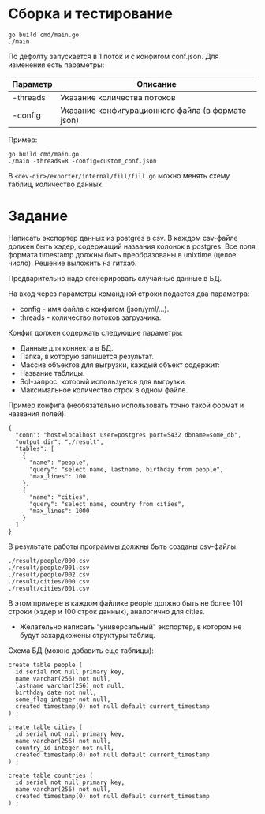 # Сборка и тестирование
```
go build cmd/main.go
./main
```
По дефолту запускается в 1 поток и с конфигом conf.json. Для изменения есть параметры:

Параметр                              | Описание
---                                   | ---
-threads                              | Указание количества потоков
-config                               | Указание конфигурационного файла (в формате json)

Пример:
```
go build cmd/main.go
./main -threads=8 -config=custom_conf.json
```

В ``<dev-dir>/exporter/internal/fill/fill.go`` можно менять схему таблиц, количество данных.

# Задание

Написать экспортер данных из postgres в csv. В каждом csv-файле должен быть хэдер, содержащий названия колонок в postgres. Все поля формата timestamp должны быть преобразованы в unixtime (целое число). Решение выложить на гитхаб.

Предварительно надо сгенерировать случайные данные в БД.

На вход через параметры командной строки подается два параметра:
- config - имя файла с конфигом (json/yml/...).
- threads - количество потоков загрузчика.

Конфиг должен содержать следующие параметры:
- Данные для коннекта в БД.
- Папка, в которую запишется результат.
- Массив объектов для выгрузки, каждый объект содержит:
- Название таблицы.
- Sql-запрос, который используется для выгрузки.
- Максимальное количество строк в одном файле.

Пример конфига (необязательно использовать точно такой формат и названия полей):

```
{
  "conn": "host=localhost user=postgres port=5432 dbname=some_db",
  "output_dir": "./result",
  "tables": [
    {
      "name": "people",
      "query": "select name, lastname, birthday from people",
      "max_lines": 100
    },
    {
      "name": "cities",
      "query": "select name, country from cities",
      "max_lines": 1000
    }
  ]
}
```

В результате работы программы должны быть созданы csv-файлы:

```
./result/people/000.csv
./result/people/001.csv
./result/people/002.csv
./result/cities/000.csv
./result/cities/001.csv
```

В этом примере в каждом файлике people должно быть не более 101 строки (хэдер и 100 строк данных), аналогично для cities.

* Желательно написать "универсальный" экспортер, в котором не будут захардкожены структуры таблиц.


Схема БД (можно добавить еще таблицы):
```
create table people (
  id serial not null primary key,
  name varchar(256) not null,
  lastname varchar(256) not null,
  birthday date not null,
  some_flag integer not null,
  created timestamp(0) not null default current_timestamp
) ;

create table cities (
  id serial not null primary key,
  name varchar(256) not null,
  country_id integer not null,
  created timestamp(0) not null default current_timestamp
) ;

create table countries (
  id serial not null primary key,
  name varchar(256) not null,
  created timestamp(0) not null default current_timestamp
) ;
```
